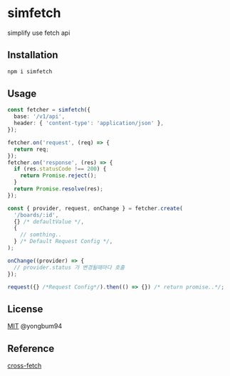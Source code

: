 # simfetch

simplify use fetch api

## Installation

```bash
npm i simfetch
```

## Usage

```ts
const fetcher = simfetch({
  base: '/v1/api',
  header: { 'content-type': 'application/json' },
});

fetcher.on('request', (req) => {
  return req;
});
fetcher.on('response', (res) => {
  if (res.statusCode !== 200) {
    return Promise.reject();
  }
  return Promise.resolve(res);
});

const { provider, request, onChange } = fetcher.create(
  '/boards/:id',
  {} /* defaultValue */,
  {
    // somthing..
  } /* Default Request Config */,
);

onChange((provider) => {
  // provider.status 가 변경될때마다 호출
});

request({} /*Request Config*/).then(() => {}) /* return promise..*/;
```

## License

[MIT](LICENSE) @yongbum94

## Reference

[cross-fetch](https://github.com/lquixada/cross-fetch)
